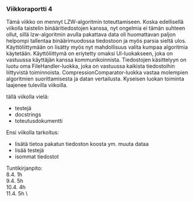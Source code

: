 ### Viikkoraportti 4

Tämä viikko on mennyt LZW-algoritmin toteuttamiseen. Koska edellisellä viikolla taistelin binääritiedostojen kanssa, nyt ongelmia ei tämän suhteen ollut, sillä lzw-algoritmin avulla pakattava data oli huomattavan paljon helpompi tallentaa binäärimuodossa tiedostoon ja myös parsia sieltä ulos. Käyttöliittymään on lisätty myös nyt mahdollisuus valita kumpaa algoritmia käytetään. Käyttöliittymä on eriytetty omaksi UI-luokakseen, joka on vastuussa käyttäjän kanssa kommunikoinnista. Tiedostojen käsittelyyn on luotu oma FileHandler-luokka, joka on vastuussa kaikista tiedostoihin liittyvistä toiminnoista. CompressionComparator-luokka vastaa molempien algoritmien suorittamisesta ja datan vertailusta. Kyseisen luokan toiminta laajenee tulevilla viikoilla.

tällä viikolla vielä:
- testejä
- docstrings
- toteutusdokumentti

Ensi viikolla tarkoitus:
- lisätä tietoa pakatun tiedoston koosta ym. muuta dataa
- lisää testejä
- isommat tiedostot

Tuntikirjanpito: \
8.4. 1h \
9.4. 5h \
10.4. 4h \
11.4. 5h \